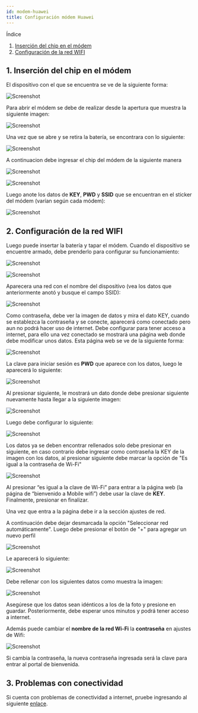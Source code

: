 ```yaml
---
id: modem-huawei
title: Configuración módem Huawei
---
```


Índice

1. [Inserción del chip en el módem](#1-inserción-del-chip-en-el-módem)
2. [Configuración de la red WIFI](#2-configuración-de-la-red-wifi)


## 1. Inserción del chip en el módem

El dispositivo con el que se encuentra se ve de la siguiente forma: 

<div style={{textAlign: 'center'}}>

![Screenshot](./img/modem-huawei/vistaModel.png 'Vista del módem')

</div>

Para abrir el módem se debe de realizar desde la apertura que muestra la siguiente imagen:

<div style={{textAlign: 'center'}}>

![Screenshot](./img/modem-huawei/abrirModem.jpeg 'Apertura del módem')

</div>

Una vez que se abre y se retira la batería, se encontrara con lo siguiente:

<div style={{textAlign: 'center'}}>

![Screenshot](./img/modem-huawei/destapado.jpeg 'Vista del módem destapado')

</div>

A continuacion debe ingresar el chip del módem de la siguiente manera

<div style={{textAlign: 'center'}}>

![Screenshot](./img/modem-huawei/posicionChip.jpeg 'Posición correta ingreso del chip')

![Screenshot](./img/modem-huawei/chip.jpeg 'Chip ingresado')

</div>

Luego anote los datos de **KEY**, **PWD** y **SSID** que se encuentran en el sticker del módem (varían según cada módem):

<div style={{textAlign: 'center'}}>

![Screenshot](./img/modem-huawei/datos.jpeg 'Datos')

</div>

## 2. Configuración de la red WIFI

Luego puede insertar la batería y tapar el módem. Cuando el dispositivo se encuentre armado, debe prenderlo para configurar su funcionamiento:

<div style={{textAlign: 'center'}}>

![Screenshot](./img/modem-huawei/botonWifi.jpeg 'Boton wifi')

![Screenshot](./img/modem-huawei/listadoWifi.jpeg 'Redes wifi')

</div>

Aparecera una red con el nombre del dispositivo (vea los datos que anteriormente anotó y busque el campo SSID):

<div style={{textAlign: 'center'}}>

![Screenshot](./img/modem-huawei/nombre-red.png 'Redes wifi')

</div>

Como contraseña, debe ver la imagen de datos y mira el dato KEY, cuando se establezca la contraseña y se conecte, aparecerá como conectado pero aun no podrá hacer uso de internet. Debe configurar para tener acceso a internet, para ello una vez conectado se mostrará una página web donde debe modificar unos datos. Esta página web se ve de la siguiente forma:

<div style={{textAlign: 'center'}}>

![Screenshot](./img/modem-huawei/portada.png 'Redes wifi')

</div>

La clave para iniciar sesión es **PWD** que aparece con los datos, luego le aparecerá lo siguiente:

<div style={{textAlign: 'center'}}>

![Screenshot](./img/modem-huawei/aviso-privacidad.png 'Aviso de privacidad')

</div>

Al presionar siguiente, le mostrará un dato donde debe presionar siguiente nuevamente hasta llegar a la siguiente imagen:

<div style={{textAlign: 'center'}}>

![Screenshot](./img/modem-huawei/habilitar.png 'Habilitar')

</div>

Luego debe configurar lo siguiente:

<div style={{textAlign: 'center'}}>

![Screenshot](./img/modem-huawei/iniciar-con-datos-establecidos.png 'Iniciar con los datos establecidos')

</div>

Los datos ya se deben encontrar rellenados solo debe presionar en siguiente, en caso contrario debe ingresar como contraseña la KEY de la imagen con los datos, al presionar siguiente debe marcar la opción de "Es igual a la contraseña de Wi-Fi"

<div style={{textAlign: 'center'}}>

![Screenshot](./img/modem-huawei/configuracion-contraseña.png 'Configuración de contraseña')

</div>

Al presionar “es igual a la clave de Wi-Fi” para entrar a la página web (la página de “bienvenido a Mobile wifi”) debe usar la clave de **KEY**. Finalmente, presionar en finalizar. 

Una vez que entra a la página debe ir a la sección ajustes de red.

A continuación debe dejar desmarcada la opción "Seleccionar red automáticamente".
Luego debe presionar el botón de "+" para agregar un nuevo perfil

<div style={{textAlign: 'center'}}>

![Screenshot](./img/modem-huawei/ajustesRed.png 'Configuración del perfil')

</div>

Le aparecerá lo siguiente:

<div style={{textAlign: 'center'}}>

![Screenshot](./img/modem-huawei/configPerfil.png 'Configuración del perfil')

</div>

Debe rellenar con los siguientes datos como muestra la imagen: 

<div style={{textAlign: 'center'}}>

![Screenshot](./img/modem-huawei/datosPerfil.png 'Datos del perfil')

</div>

Asegúrese que los datos sean idénticos a los de la foto y presione en guardar. Posteriormente, debe esperar unos minutos y podrá tener acceso a internet.

Además puede cambiar el **nombre de la red Wi-Fi** la **contraseña** en ajustes de Wifi:

<div style={{textAlign: 'center'}}>

![Screenshot](./img/modem-huawei/cambioclave-contraseña.png 'Cambio contraseña')

</div>

Si cambia la contraseña, la nueva contraseña ingresada será la clave para entrar al portal de bienvenida.

## 3. Problemas con conectividad

Si cuenta con problemas de conectividad a internet, pruebe ingresando al siguiente [enlace].

[enlace]: https://github.com/LifewareSouth/docslifeware/blob/markdown-lifeware/docs/azure/entorno-lifeware-bridgestone.md